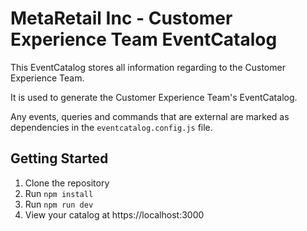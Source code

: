 # MetaRetail Inc - Customer Experience Team EventCatalog

This EventCatalog stores all information regarding to the Customer Experience Team.

It is used to generate the Customer Experience Team's EventCatalog.

Any events, queries and commands that are external are marked as dependencies in the `eventcatalog.config.js` file.

## Getting Started

1. Clone the repository
1. Run `npm install`
1. Run `npm run dev`
1. View your catalog at https://localhost:3000

